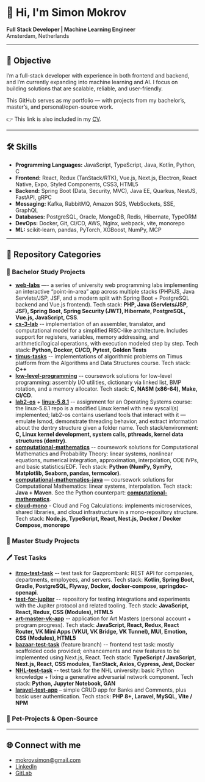# 👋 Hi, I'm Simon Mokrov  

**Full Stack Developer | Machine Learning Engineer**  
Amsterdam, Netherlands  

---

## 🎯 Objective  
I’m a full-stack developer with experience in both frontend and backend, and I’m currently expanding into machine learning and AI. I focus on building solutions that are scalable, reliable, and user-friendly.

This GitHub serves as my portfolio — with projects from my bachelor’s, master’s, and personal/open-source work.

👉 This link is also included in my [CV](./CVs/Mokrov_Simon_Fullstack_CV.pdf).

---

## 🛠 Skills  
- **Programming Languages:** JavaScript, TypeScript, Java, Kotlin, Python, C
- **Frontend:** React, Redux (TanStack/RTK), Vue.js, Next.js, Electron, React Native, Expo, Styled Components, CSS3, HTML5
- **Backend:** Spring Boot (Data, Security, MVC), Java EE, Quarkus, NestJS, FastAPI, gRPC 
- **Messaging:** Kafka, RabbitMQ, Amazon SQS, WebSockets, SSE, GraphQL 
- **Databases:** PostgreSQL, Oracle, MongoDB, Redis, Hibernate, TypeORM
- **DevOps:** Docker, Git, CI/CD, AWS, Nginx, webpack, vite, monorepo
- **ML:** scikit-learn, pandas, PyTorch, XGBoost, NumPy, MCP

---

## 📂 Repository Categories  

### 📘 Bachelor Study Projects  
- **[web-labs](https://github.com/semwett0301/web-labs)** —- a series of university web programming labs implementing an interactive “point-in-area” app across multiple stacks (PHP/JS, Java Servlets/JSP, JSF, and a modern split with Spring Boot + PostgreSQL backend and Vue.js frontend). Tech stack: **PHP, Java (Servlets/JSP, JSF), Spring Boot, Spring Security (JWT), Hibernate, PostgreSQL, Vue.js, JavaScript, CSS**.
- **[cs-3-lab](https://github.com/semwett0301/cs-3-lab)** -- implementation of an assembler, translator, and computational model for a simplified RISC-like architecture. Includes support for registers, variables, memory addressing, and arithmetic/logical operations, with execution modeled step by step. Tech stack: **Python, Docker, CI/CD, Pytest, Golden Tests**
- **[timus-tasks](https://github.com/semwett0301/timus-tasks)** -- implementations of algorithmic problems on Timus platform from the Algorithms and Data Structures course. Tech stack: **C++**
- **[low-level-programming](https://github.com/semwett0301/low-level-programming)** -- coursework solutions for low-level programming: assembly I/O utilities, dictionary via linked list, BMP rotation, and a memory allocator. Tech stack: **C, NASM (x86-64), Make, CI/CD**.
- **[lab2-os](https://github.com/semwett0301/lab2-os)** + **[linux-5.8.1](https://github.com/semwett0301/linux-5.8.1)** -- assignment for an Operating Systems course: the linux-5.8.1 repo is a modified Linux kernel with new syscall(s) implemented; lab2-os contains userland tools that interact with it — emulate lsmod, demonstrate threading behavior, and extract information about the dentry structure given a folder name. Tech stack/environment: **C, Linux kernel development, system calls, pthreads, kernel data structures (dentry)**.
- **[computational-mathematics](https://github.com/semwett0301/computational-mathematics)** -- coursework solutions for Computational Mathematics and Probability Theory: linear systems, nonlinear equations, numerical integration, approximation, interpolation, ODE IVPs, and basic statistics/EDF. Tech stack: **Python (NumPy, SymPy, Matplotlib, Seaborn, pandas, termcolor)**.
- **[computational-mathematics-java](https://github.com/semwett0301/computational-mathematics-java)** — coursework solutions for Computational Mathematics: linear systems, interpolation. Tech stack: **Java + Maven**. See the Python counterpart: **[computational-mathematics](https://github.com/semwett0301/computational-mathematics)**.
- **[cloud-mono](https://github.com/semwett0301/cloud-mono)** - Cloud and Fog Calculations: implements microservices, shared libraries, and cloud infrastructure in a mono-repository structure. Tech stack: **Node.js, TypeScript, React, Nest.js, Docker / Docker Compose, monorepo**


### 📗 Master Study Projects  
  
### 🖊️ Test Tasks 
- **[itmo-test-task](https://github.com/semwett0301/itmo-test-task)** -- test task for Gazprombank: REST API for companies, departments, employees, and servers.
Tech stack: **Kotlin, Spring Boot, Gradle, PostgreSQL, Flyway, Docker, docker-compose, springdoc-openapi**.
- **[test-for-jupiter](https://github.com/semwett0301/test-for-jupiter)** -- repository for testing integrations and experiments with the Jupiter protocol and related tooling. Tech stack: **JavaScript, React, Redux, CSS (Modules), HTML5**
- **[art-master-vk-app](https://github.com/semwett0301/art-master-vk-app)** -- application for Art Masters (personal account + program progress). Tech stack: **JavaScript, React, Redux, React Router, VK Mini Apps (VKUI, VK Bridge, VK Tunnel), MUI, Emotion, CSS (Modules), HTML5**
- **[bazaar-test-task](https://github.com/semwett0301/bazaar-test-task)** (feature branch) -- frontend test task: mostly scaffolded code provided; enhancements and new features to be implemented using Next.js, React. Tech stack: **TypeScript / JavaScript, Next.js, React, CSS modules, TanStack, Axios, Cypress, Jest, Docker**
- **[NHL-test-task](https://github.com/semwett0301/NHL-test-task)** -- test task for the NHL university: basic Python knowledge + fixing a generative adversarial network component. Tech stack: **Python, Jupyter Notebook, GAN**
- **[laravel-test-app](https://github.com/semwett0301/laravel-test-app)** – simple CRUD app for Banks and Comments, plus basic user authentication. Tech stack: **PHP 8+, Laravel, MySQL, Vite / NPM**

### 🐾 Pet-Projects & Open-Source  


---

## 🌐 Connect with me  
- mokrovsimon@gmail.com
- [LinkedIn](https://www.linkedin.com/in/sem-wett)  
- [GitLab](https://gitlab.com/semen.mokrov)  

